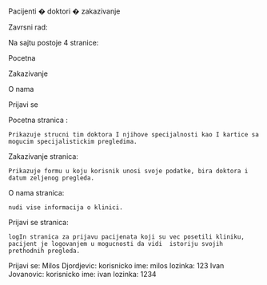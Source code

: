 Pacijenti � doktori � zakazivanje

Zavrsni rad:

Na sajtu postoje 4 stranice:

   Pocetna
		
   Zakazivanje

   O nama

   Prijavi se

 Pocetna stranica :

	Prikazuje strucni tim doktora I njihove specijalnosti kao I kartice sa mogucim specijalistickim pregledima.

 

Zakazivanje stranica: 

	Prikazuje formu u koju korisnik unosi svoje podatke, bira doktora i datum zeljenog pregleda.



O nama stranica:

	nudi vise informacija o klinici.



Prijavi se stranica: 

 	logIn stranica za prijavu pacijenata koji su vec posetili kliniku, pacijent je logovanjem u mogucnosti da vidi 	istoriju svojih prethodnih pregleda.



Prijavi se:
	Milos Djordjevic: korisnicko ime: milos lozinka: 123
	Ivan Jovanovic: korisnicko ime: ivan lozinka: 1234

